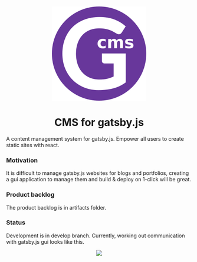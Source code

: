 <p align="center">
    <img src="./public/assets/icons/icon@16.png" />
</p>
<h1 align="center">
    CMS for gatsby.js
</h1>
A content management system for gatsby.js. Empower all users to create static sites with react.

### Motivation
It is difficult to manage gatsby.js websites for blogs and portfolios, creating a gui application to manage them and build & deploy on 1-click will be great. 

### Product backlog
The product backlog is in artifacts folder. 

### Status
Development is in develop branch. Currently, working out communication with gatsby.js gui looks like this.

<p align="center">
    <img src="./gatsby-cms-beta.gif" />
</p>